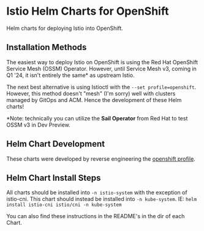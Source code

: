 # Istio Helm Charts for OpenShift

Helm charts for deploying Istio into OpenShift.

## Installation Methods

The easiest way to deploy Istio on OpenShift is using the Red Hat OpenShift Service Mesh (OSSM) Operator. However, until Service Mesh v3, coming in Q1 '24, it isn't entirely the same* as upstream Istio.

The next best alternative is using Istioctl with the `--set profile=openshift`. However, this method doesn't "mesh" (I'm sorry) well with clusters managed by GitOps and ACM. Hence the development of these Helm charts!

*Note: technically you can utilize the **Sail Operator** from Red Hat to test OSSM v3 in Dev Preview.

## Helm Chart Development

These charts were developed by reverse engineering the [openshift profile](https://github.com/miethe/istio-helm-ocp/blob/main/manifests/profiles/openshift.yaml).

## Helm Chart Install Steps

All charts should be installed into `-n istio-system` with the exception of istio-cni. This chart should instead be installed into `-n kube-system`. IE: `helm install istio-cni istio/cni -n kube-system`

You can also find these instructions in the README's in the dir of each Chart.
